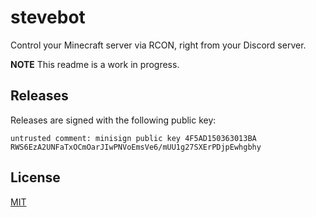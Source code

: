 # stevebot

Control your Minecraft server via RCON, right from your Discord server.

**NOTE** This readme is a work in progress.

## Releases

Releases are signed with the following public key:

```
untrusted comment: minisign public key 4F5AD150363013BA
RWS6EzA2UNFaTxOCmOarJIwPNVoEmsVe6/mUU1g27SXErPDjpEwhgbhy
```

## License

[MIT]

[MIT]: /LICENSE
